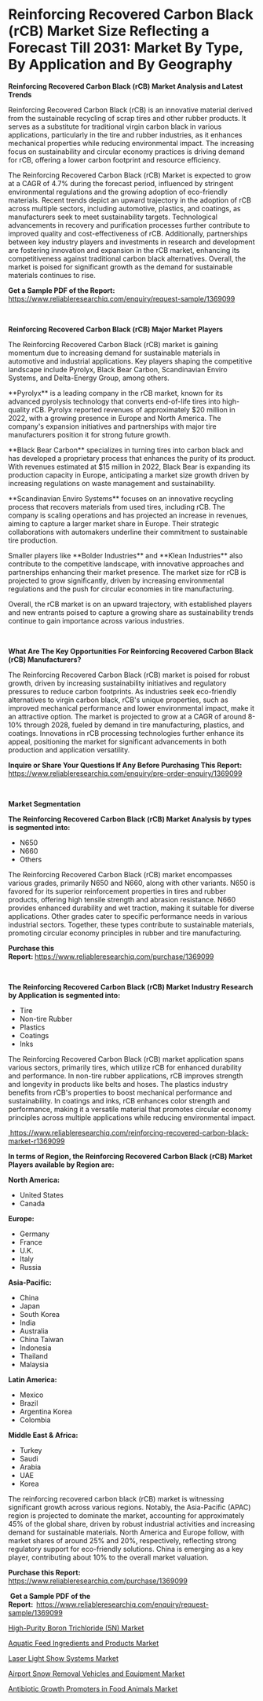 <p><h1>Reinforcing Recovered Carbon Black (rCB) Market Size Reflecting a Forecast Till 2031: Market By Type, By Application and By Geography</h1></p><p><strong>Reinforcing Recovered Carbon Black (rCB) Market Analysis and Latest Trends</strong></p>
<p><p>Reinforcing Recovered Carbon Black (rCB) is an innovative material derived from the sustainable recycling of scrap tires and other rubber products. It serves as a substitute for traditional virgin carbon black in various applications, particularly in the tire and rubber industries, as it enhances mechanical properties while reducing environmental impact. The increasing focus on sustainability and circular economy practices is driving demand for rCB, offering a lower carbon footprint and resource efficiency.</p><p>The Reinforcing Recovered Carbon Black (rCB) Market is expected to grow at a CAGR of 4.7% during the forecast period, influenced by stringent environmental regulations and the growing adoption of eco-friendly materials. Recent trends depict an upward trajectory in the adoption of rCB across multiple sectors, including automotive, plastics, and coatings, as manufacturers seek to meet sustainability targets. Technological advancements in recovery and purification processes further contribute to improved quality and cost-effectiveness of rCB. Additionally, partnerships between key industry players and investments in research and development are fostering innovation and expansion in the rCB market, enhancing its competitiveness against traditional carbon black alternatives. Overall, the market is poised for significant growth as the demand for sustainable materials continues to rise.</p></p>
<p><strong>Get a Sample PDF of the Report:&nbsp;</strong> <a href="https://www.reliableresearchiq.com/enquiry/request-sample/1369099?utm_campaign=101&utm_medium=2&utm_source=Github&utm_content=ia&utm_term=06122024&utm_id=reinforcing-recovered-carbon-black-rcb">https://www.reliableresearchiq.com/enquiry/request-sample/1369099</a></p>
<p>&nbsp;</p>
<p><strong>Reinforcing Recovered Carbon Black (rCB) Major Market Players</strong></p>
<p><p>The Reinforcing Recovered Carbon Black (rCB) market is gaining momentum due to increasing demand for sustainable materials in automotive and industrial applications. Key players shaping the competitive landscape include Pyrolyx, Black Bear Carbon, Scandinavian Enviro Systems, and Delta-Energy Group, among others.</p><p>**Pyrolyx** is a leading company in the rCB market, known for its advanced pyrolysis technology that converts end-of-life tires into high-quality rCB. Pyrolyx reported revenues of approximately $20 million in 2022, with a growing presence in Europe and North America. The company's expansion initiatives and partnerships with major tire manufacturers position it for strong future growth.</p><p>**Black Bear Carbon** specializes in turning tires into carbon black and has developed a proprietary process that enhances the purity of its product. With revenues estimated at $15 million in 2022, Black Bear is expanding its production capacity in Europe, anticipating a market size growth driven by increasing regulations on waste management and sustainability.</p><p>**Scandinavian Enviro Systems** focuses on an innovative recycling process that recovers materials from used tires, including rCB. The company is scaling operations and has projected an increase in revenues, aiming to capture a larger market share in Europe. Their strategic collaborations with automakers underline their commitment to sustainable tire production.</p><p>Smaller players like **Bolder Industries** and **Klean Industries** also contribute to the competitive landscape, with innovative approaches and partnerships enhancing their market presence. The market size for rCB is projected to grow significantly, driven by increasing environmental regulations and the push for circular economies in tire manufacturing.</p><p>Overall, the rCB market is on an upward trajectory, with established players and new entrants poised to capture a growing share as sustainability trends continue to gain importance across various industries.</p></p>
<p>&nbsp;</p>
<p><strong>What Are The Key Opportunities For Reinforcing Recovered Carbon Black (rCB) Manufacturers?</strong></p>
<p><p>The Reinforcing Recovered Carbon Black (rCB) market is poised for robust growth, driven by increasing sustainability initiatives and regulatory pressures to reduce carbon footprints. As industries seek eco-friendly alternatives to virgin carbon black, rCB's unique properties, such as improved mechanical performance and lower environmental impact, make it an attractive option. The market is projected to grow at a CAGR of around 8-10% through 2028, fueled by demand in tire manufacturing, plastics, and coatings. Innovations in rCB processing technologies further enhance its appeal, positioning the market for significant advancements in both production and application versatility.</p></p>
<p><strong>Inquire or Share Your Questions If Any Before Purchasing This Report:</strong> <a href="https://www.reliableresearchiq.com/enquiry/pre-order-enquiry/1369099?utm_campaign=101&utm_medium=2&utm_source=Github&utm_content=ia&utm_term=06122024&utm_id=reinforcing-recovered-carbon-black-rcb">https://www.reliableresearchiq.com/enquiry/pre-order-enquiry/1369099</a></p>
<p>&nbsp;</p>
<p><strong>Market Segmentation</strong></p>
<p><strong>The Reinforcing Recovered Carbon Black (rCB) Market Analysis by types is segmented into:</strong></p>
<p><ul><li>N650</li><li>N660</li><li>Others</li></ul></p>
<p><p>The Reinforcing Recovered Carbon Black (rCB) market encompasses various grades, primarily N650 and N660, along with other variants. N650 is favored for its superior reinforcement properties in tires and rubber products, offering high tensile strength and abrasion resistance. N660 provides enhanced durability and wet traction, making it suitable for diverse applications. Other grades cater to specific performance needs in various industrial sectors. Together, these types contribute to sustainable materials, promoting circular economy principles in rubber and tire manufacturing.</p></p>
<p><strong>Purchase this Report:&nbsp;</strong><a href="https://www.reliableresearchiq.com/purchase/1369099?utm_campaign=101&utm_medium=2&utm_source=Github&utm_content=ia&utm_term=06122024&utm_id=reinforcing-recovered-carbon-black-rcb">https://www.reliableresearchiq.com/purchase/1369099</a></p>
<p>&nbsp;</p>
<p><strong>The Reinforcing Recovered Carbon Black (rCB) Market Industry Research by Application is segmented into:</strong></p>
<p><ul><li>Tire</li><li>Non-tire Rubber</li><li>Plastics</li><li>Coatings</li><li>Inks</li></ul></p>
<p><p>The Reinforcing Recovered Carbon Black (rCB) market application spans various sectors, primarily tires, which utilize rCB for enhanced durability and performance. In non-tire rubber applications, rCB improves strength and longevity in products like belts and hoses. The plastics industry benefits from rCB's properties to boost mechanical performance and sustainability. In coatings and inks, rCB enhances color strength and performance, making it a versatile material that promotes circular economy principles across multiple applications while reducing environmental impact.</p></p>
<p><a href="https://www.reliableresearchiq.com/reinforcing-recovered-carbon-black-market-r1369099?utm_campaign=101&utm_medium=2&utm_source=Github&utm_content=ia&utm_term=06122024&utm_id=reinforcing-recovered-carbon-black-rcb">&nbsp;https://www.reliableresearchiq.com/reinforcing-recovered-carbon-black-market-r1369099</a></p>
<p><strong>In terms of Region, the Reinforcing Recovered Carbon Black (rCB) Market Players available by Region are:</strong></p>
<p>
    <p> <strong> North America: </strong>
        <ul>
            <li>United States</li>
            <li>Canada</li>
        </ul>
        </p> 
    <p> <strong> Europe: </strong>
        <ul>
            <li>Germany</li>
            <li>France</li>
            <li>U.K.</li>
            <li>Italy</li>
            <li>Russia</li>
        </ul>
        </p> 
    <p> <strong> Asia-Pacific: </strong>
        <ul>
            <li>China</li>
            <li>Japan</li>
            <li>South Korea</li>
            <li>India</li>
            <li>Australia</li>
            <li>China Taiwan</li>
            <li>Indonesia</li>
            <li>Thailand</li>
            <li>Malaysia</li>
        </ul>
        </p> 
    <p> <strong> Latin America: </strong>
        <ul>
            <li>Mexico</li>
            <li>Brazil</li>
            <li>Argentina Korea</li>
            <li>Colombia</li>
        </ul>
        </p> 
    <p> <strong> Middle East & Africa: </strong>
        <ul>
            <li>Turkey</li>
            <li>Saudi</li>
            <li>Arabia</li>
            <li>UAE</li>
            <li>Korea</li>
        </ul>
    </p>
    </p>
<p><p>The reinforcing recovered carbon black (rCB) market is witnessing significant growth across various regions. Notably, the Asia-Pacific (APAC) region is projected to dominate the market, accounting for approximately 45% of the global share, driven by robust industrial activities and increasing demand for sustainable materials. North America and Europe follow, with market shares of around 25% and 20%, respectively, reflecting strong regulatory support for eco-friendly solutions. China is emerging as a key player, contributing about 10% to the overall market valuation.</p></p>
<p><strong>Purchase this Report: </strong><a href="https://www.reliableresearchiq.com/purchase/1369099?utm_campaign=101&utm_medium=2&utm_source=Github&utm_content=ia&utm_term=06122024&utm_id=reinforcing-recovered-carbon-black-rcb">https://www.reliableresearchiq.com/purchase/1369099</a></p>
<p>&nbsp;<strong>Get a Sample PDF of the Report:&nbsp;&nbsp;</strong><a href="https://www.reliableresearchiq.com/enquiry/request-sample/1369099?utm_campaign=101&utm_medium=2&utm_source=Github&utm_content=ia&utm_term=06122024&utm_id=reinforcing-recovered-carbon-black-rcb">https://www.reliableresearchiq.com/enquiry/request-sample/1369099</a></p>
<p><strong></strong></p>
<p><p><a href="https://issuu.com/reportprime-2/docs/high-purity-boron-trichloride-5n-market-size-2030.?utm_campaign=101&utm_medium=2&utm_source=Github&utm_content=ia&utm_term=06122024&utm_id=reinforcing-recovered-carbon-black-rcb">High-Purity Boron Trichloride (5N)​ Market</a></p><p><a href="https://www.linkedin.com/pulse/aquatic-feed-ingredients-products-market-industry-trends-forecast-yjssf?utm_campaign=101&utm_medium=2&utm_source=Github&utm_content=ia&utm_term=06122024&utm_id=reinforcing-recovered-carbon-black-rcb">Aquatic Feed Ingredients and Products Market</a></p><p><a href="https://issuu.com/reportprime-2/docs/laser-light-show-systems-market-size-2030.pptx?utm_campaign=101&utm_medium=2&utm_source=Github&utm_content=ia&utm_term=06122024&utm_id=reinforcing-recovered-carbon-black-rcb">Laser Light Show Systems Market</a></p><p><a href="https://www.linkedin.com/pulse/market-drivers-projections-airport-snow-removal-vehicles-equipment-hdtmc?utm_campaign=101&utm_medium=2&utm_source=Github&utm_content=ia&utm_term=06122024&utm_id=reinforcing-recovered-carbon-black-rcb">Airport Snow Removal Vehicles and Equipment Market</a></p><p><a href="https://www.linkedin.com/pulse/exploring-antibiotic-growth-promoters-food-animals-market-cjngf?utm_campaign=101&utm_medium=2&utm_source=Github&utm_content=ia&utm_term=06122024&utm_id=reinforcing-recovered-carbon-black-rcb">Antibiotic Growth Promoters in Food Animals Market</a></p></p>